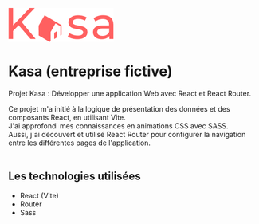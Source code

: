 ![Logo du site Kasa.](/public/assets/logo/logo.png)

# Kasa (entreprise fictive)

Projet Kasa : Développer une application Web avec React et React Router.<br>

Ce projet m'a initié à la logique de présentation des données et des composants React, en utilisant Vite.<br>
J'ai approfondi mes connaissances en animations CSS avec SASS.<br>
Aussi, j'ai découvert et utilisé React Router pour configurer la navigation entre les différentes pages de l'application.<br><br>

## Les technologies utilisées
- React (Vite)
- Router
- Sass